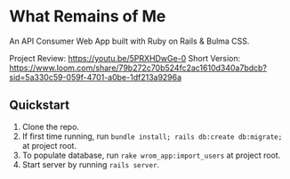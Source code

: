 # What Remains of Me

An API Consumer Web App built with Ruby on Rails & Bulma CSS.

Project Review: https://youtu.be/5PRXHDwGe-0
Short Version: https://www.loom.com/share/79b272c70b524fc2ac1610d340a7bdcb?sid=5a330c59-059f-4701-a0be-1df213a9296a

## Quickstart

1. Clone the repo.
2. If first time running, run `bundle install; rails db:create db:migrate;` at project root.
3. To populate database, run `rake wrom_app:import_users` at project root.
4. Start server by running `rails server`.
